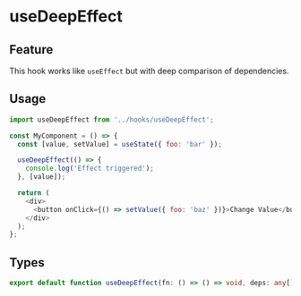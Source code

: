 # useDeepEffect

## Feature
This hook works like `useEffect` but with deep comparison of dependencies.

## Usage
```js
import useDeepEffect from '../hooks/useDeepEffect';

const MyComponent = () => {
  const [value, setValue] = useState({ foo: 'bar' });

  useDeepEffect(() => {
    console.log('Effect triggered');
  }, [value]);

  return (
    <div>
      <button onClick={() => setValue({ foo: 'baz' })}>Change Value</button>
    </div>
  );
};
```

## Types
```ts
export default function useDeepEffect(fn: () => () => void, deps: any[]): void;
```
